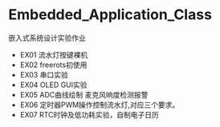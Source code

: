 # Embedded_Application_Class
嵌入式系统设计实验作业

- EX01 流水灯按键裸机
- EX02 freerots初使用
- EX03 串口实验
- EX04 OLED GUI实验
- EX05 ADC曲线绘制 麦克风响度检测报警
- EX06 定时器PWM操作控制流水灯,对应三个要求。
- EX07 RTC时钟及低功耗实验，自制电子日历

